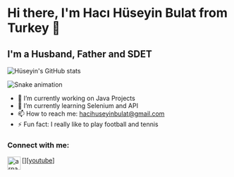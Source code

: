    # Hi there, I'm Hacı Hüseyin Bulat from Turkey 👋
   
   ## I'm a Husband, Father and SDET
   
   ![Hüseyin's GitHub stats](https://github-readme-stats.vercel.app/api?username=hhuseyinbulat&show_icons=true&theme=react)
   
   ![Snake animation](https://github.com/thepiyushmalhotra/thepiyushmalhotra/blob/output/github-contribution-grid-snake.svg)

- 🔭 I’m currently working on Java Projects
- 🌱 I’m currently learning Selenium and API
- 📫 How to reach me: hacihuseyinbulat@gmail.com
- ⚡ Fun fact: I really like to play football and tennis

### Connect with me:

[<img align="left" alt="arnabdey0503 | YouTube" width="30px" src="https://cdn.jsdelivr.net/npm/simple-icons@v3/icons/youtube.svg" />][[youtube](https://www.youtube.com/channel/UCNZ-DP3bVu8plPFP3qQW67Q)]






          


